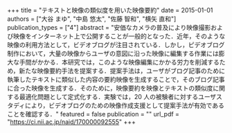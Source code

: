 +++
title = "テキストと映像の類似度を用いた映像要約"
date = 2015-01-01
authors = ["大谷 まゆ", "中島 悠太", "佐藤 智和", "横矢 直和"]
publication_types = ["4"]
abstract = "安価なカメラの普及により映像撮影および映像をインターネット上で公開することが一般的となった．近年，そのような映像の利用方法として，ビデオブログが注目されている．しかし，ピデオブログ制作において，大量の映像からユーザの意図に沿った映像に編集する作業には膨大な手間がかかる．本研究では，このような映像編集にかかる労力を削減するため，新たな映像要約手法を提案する．提案手法は，ユーザがブログ記事のために執筆したテキストに類似した内容の要約映像を生成することで，そのブログ記事に合った映像を生成する．そのために，映像要約を映像とテキストの類似度に関する最適化問題として定式化する．実験では，20 人の被験者に対するユーザスタディにより，ビデオブログのための映像作成支援として提案手法が有効であることを確認する．"
featured = false
publication = ""
url_pdf = "https://ci.nii.ac.jp/naid/170000092555"
+++

